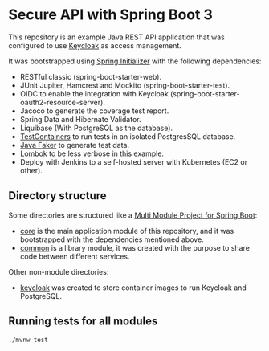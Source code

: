 # Secure API with Spring Boot 3

This repository is an example Java REST API application that was configured to use [Keycloak](https://www.keycloak.org) as access management.

It was bootstrapped using [Spring Initializer](https://start.spring.io/) with the following dependencies:

- RESTful classic (spring-boot-starter-web).
- JUnit Jupiter, Hamcrest and Mockito (spring-boot-starter-test).
- OIDC to enable the integration with Keycloak (spring-boot-starter-oauth2-resource-server).
- Jacoco to generate the coverage test report.
- Spring Data and Hibernate Validator.
- Liquibase (With PostgreSQL as the database).
- [TestContainers](https://www.testcontainers.org/) to run tests in an isolated PostgresSQL database.
- [Java Faker](http://github.com/DiUS/java-faker) to generate test data.
- [Lombok](https://projectlombok.org/) to be less verbose in this example.
- Deploy with Jenkins to a self-hosted server with Kubernetes (EC2 or other).

## Directory structure

Some directories are structured like a [Multi Module Project for Spring Boot](https://spring.io/guides/gs/multi-module/):
- [core](./core/README.md) is the main application module of this repository, and it was bootstrapped with the dependencies mentioned above.
- [common](./common/README.md) is a library module, it was created with the purpose to share code between different services.

Other non-module directories:
- [keycloak](./keycloak/README.md) was created to store container images to run Keycloak and PostgreSQL.

## Running tests for all modules

`./mvnw test`
